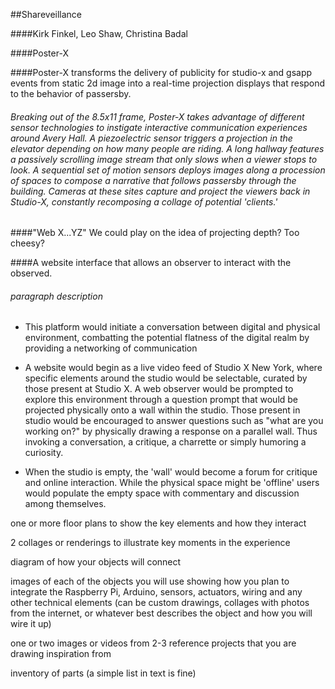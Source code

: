 ##Shareveillance

####Kirk Finkel, Leo Shaw, Christina Badal

####Poster-X

####Poster-X transforms the delivery of publicity for studio-x and gsapp events from static 2d image into a real-time projection displays that respond to the behavior of passersby.


###### Breaking out of the 8.5x11 frame, Poster-X takes advantage of different sensor technologies to instigate interactive communication experiences around Avery Hall. A piezoelectric sensor triggers a projection in the elevator depending on how many people are riding. A long hallway features a passively scrolling image stream that only slows when a viewer stops to look. A sequential set of motion sensors deploys images along a procession of spaces to compose a narrative that follows passersby through the building. Cameras at these sites capture and project the viewers back in Studio-X, constantly recomposing a collage of potential 'clients.'


####"Web X...YZ"
We could play on the idea of projecting depth? Too cheesy?

####A website interface that allows an observer to interact with the observed. 

###### paragraph description

- This platform would initiate a conversation between digital and physical environment, combatting the potential flatness of the digital realm by providing a networking of communication 

- A website would begin as a live video feed of Studio X New York, where specific elements around the studio would be selectable, curated by those present at Studio X. A web observer would be prompted to explore this environment through a question prompt that would be projected physically onto a wall within the studio. Those present in studio would be encouraged to answer questions such as "what are you working on?" by physically drawing a response on a parallel wall. Thus invoking a conversation, a critique, a charrette or simply humoring a curiosity.

- When the studio is empty, the 'wall' would become a forum for critique and online interaction. While the physical space might be 'offline' users would populate the empty space with commentary and discussion among themselves.



one or more floor plans to show the key elements and how they interact

2 collages or renderings to illustrate key moments in the experience

diagram of how your objects will connect

images of each of the objects you will use showing how you plan to integrate the Raspberry Pi, Arduino, sensors, actuators, wiring and any other technical elements (can be custom drawings, collages with photos from the internet, or whatever best describes the object and how you will wire it up)

one or two images or videos from 2-3 reference 
projects that you are drawing inspiration from

inventory of parts (a simple list in text is fine)


